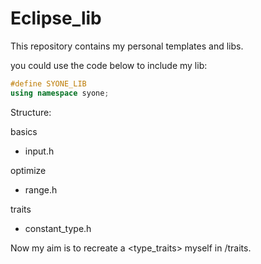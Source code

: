 # Eclipse_lib

This repository contains my personal templates and libs.

you could use the code below to include my lib:
```cpp
#define SYONE_LIB
using namespace syone;
```
Structure:

basics
- input.h

optimize
- range.h

traits
- constant_type.h

Now my aim is to recreate a <type_traits> myself in /traits.
